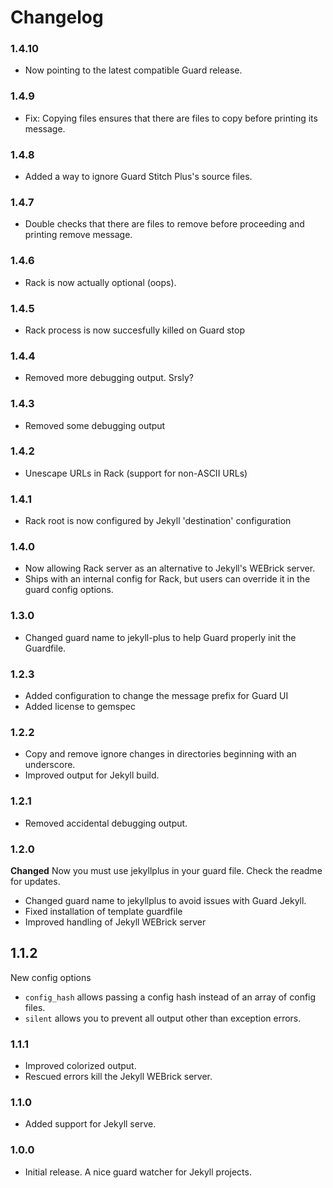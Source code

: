 # Changelog

### 1.4.10

- Now pointing to the latest compatible Guard release.

### 1.4.9

- Fix: Copying files ensures that there are files to copy before printing its message.

### 1.4.8

- Added a way to ignore Guard Stitch Plus's source files.

### 1.4.7

- Double checks that there are files to remove before proceeding and printing remove message.

### 1.4.6

- Rack is now actually optional (oops).

### 1.4.5

- Rack process is now succesfully killed on Guard stop

### 1.4.4

- Removed more debugging output. Srsly?

### 1.4.3

- Removed some debugging output

### 1.4.2

- Unescape URLs in Rack (support for non-ASCII URLs)

### 1.4.1

- Rack root is now configured by Jekyll 'destination' configuration

### 1.4.0

- Now allowing Rack server as an alternative to Jekyll's WEBrick server.
- Ships with an internal config for Rack, but users can override it in the guard config options.

### 1.3.0

- Changed guard name to jekyll-plus to help Guard properly init the Guardfile.

### 1.2.3

- Added configuration to change the message prefix for Guard UI 
- Added license to gemspec

### 1.2.2

- Copy and remove ignore changes in directories beginning with an underscore.
- Improved output for Jekyll build.

### 1.2.1

- Removed accidental debugging output.

### 1.2.0

**Changed** Now you must use jekyllplus in your guard file. Check the readme for updates.

- Changed guard name to jekyllplus to avoid issues with Guard Jekyll.
- Fixed installation of template guardfile
- Improved handling of Jekyll WEBrick server

## 1.1.2

New config options

- `config_hash` allows passing a config hash instead of an array of config files.
- `silent` allows you to prevent all output other than exception errors.

### 1.1.1
- Improved colorized output.
- Rescued errors kill the Jekyll WEBrick server.

### 1.1.0
- Added support for Jekyll serve.

### 1.0.0
- Initial release. A nice guard watcher for Jekyll projects.
